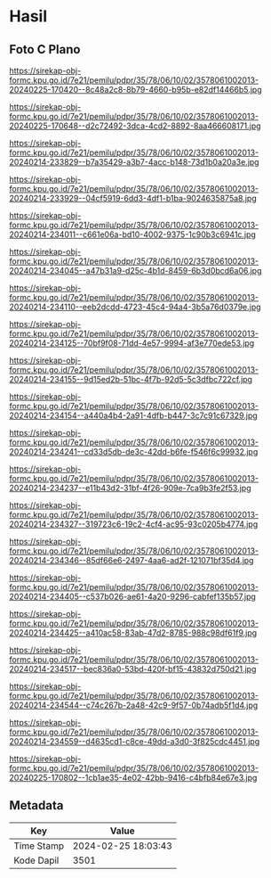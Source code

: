 # Hasil

## Foto C Plano

https://sirekap-obj-formc.kpu.go.id/7e21/pemilu/pdpr/35/78/06/10/02/3578061002013-20240225-170420--8c48a2c8-8b79-4660-b95b-e82df14466b5.jpg

https://sirekap-obj-formc.kpu.go.id/7e21/pemilu/pdpr/35/78/06/10/02/3578061002013-20240225-170648--d2c72492-3dca-4cd2-8892-8aa466608171.jpg

https://sirekap-obj-formc.kpu.go.id/7e21/pemilu/pdpr/35/78/06/10/02/3578061002013-20240214-233829--b7a35429-a3b7-4acc-b148-73d1b0a20a3e.jpg

https://sirekap-obj-formc.kpu.go.id/7e21/pemilu/pdpr/35/78/06/10/02/3578061002013-20240214-233929--04cf5919-6dd3-4df1-b1ba-9024635875a8.jpg

https://sirekap-obj-formc.kpu.go.id/7e21/pemilu/pdpr/35/78/06/10/02/3578061002013-20240214-234011--c661e06a-bd10-4002-9375-1c90b3c6941c.jpg

https://sirekap-obj-formc.kpu.go.id/7e21/pemilu/pdpr/35/78/06/10/02/3578061002013-20240214-234045--a47b31a9-d25c-4b1d-8459-6b3d0bcd6a06.jpg

https://sirekap-obj-formc.kpu.go.id/7e21/pemilu/pdpr/35/78/06/10/02/3578061002013-20240214-234110--eeb2dcdd-4723-45c4-94a4-3b5a76d0379e.jpg

https://sirekap-obj-formc.kpu.go.id/7e21/pemilu/pdpr/35/78/06/10/02/3578061002013-20240214-234125--70bf9f08-71dd-4e57-9994-af3e770ede53.jpg

https://sirekap-obj-formc.kpu.go.id/7e21/pemilu/pdpr/35/78/06/10/02/3578061002013-20240214-234155--9d15ed2b-51bc-4f7b-92d5-5c3dfbc722cf.jpg

https://sirekap-obj-formc.kpu.go.id/7e21/pemilu/pdpr/35/78/06/10/02/3578061002013-20240214-234154--a440a4b4-2a91-4dfb-b447-3c7c91c67329.jpg

https://sirekap-obj-formc.kpu.go.id/7e21/pemilu/pdpr/35/78/06/10/02/3578061002013-20240214-234241--cd33d5db-de3c-42dd-b6fe-f546f6c99932.jpg

https://sirekap-obj-formc.kpu.go.id/7e21/pemilu/pdpr/35/78/06/10/02/3578061002013-20240214-234237--e11b43d2-31bf-4f26-909e-7ca9b3fe2f53.jpg

https://sirekap-obj-formc.kpu.go.id/7e21/pemilu/pdpr/35/78/06/10/02/3578061002013-20240214-234327--319723c6-19c2-4cf4-ac95-93c0205b4774.jpg

https://sirekap-obj-formc.kpu.go.id/7e21/pemilu/pdpr/35/78/06/10/02/3578061002013-20240214-234346--85df66e6-2497-4aa6-ad2f-121071bf35d4.jpg

https://sirekap-obj-formc.kpu.go.id/7e21/pemilu/pdpr/35/78/06/10/02/3578061002013-20240214-234405--c537b026-ae61-4a20-9296-cabfef135b57.jpg

https://sirekap-obj-formc.kpu.go.id/7e21/pemilu/pdpr/35/78/06/10/02/3578061002013-20240214-234425--a410ac58-83ab-47d2-8785-988c98df61f9.jpg

https://sirekap-obj-formc.kpu.go.id/7e21/pemilu/pdpr/35/78/06/10/02/3578061002013-20240214-234517--bec836a0-53bd-420f-bf15-43832d750d21.jpg

https://sirekap-obj-formc.kpu.go.id/7e21/pemilu/pdpr/35/78/06/10/02/3578061002013-20240214-234544--c74c267b-2a48-42c9-9f57-0b74adb5f1d4.jpg

https://sirekap-obj-formc.kpu.go.id/7e21/pemilu/pdpr/35/78/06/10/02/3578061002013-20240214-234559--d4635cd1-c8ce-49dd-a3d0-3f825cdc4451.jpg

https://sirekap-obj-formc.kpu.go.id/7e21/pemilu/pdpr/35/78/06/10/02/3578061002013-20240225-170802--1cb1ae35-4e02-42bb-9416-c4bfb84e67e3.jpg


## Metadata

| Key        | Value               |
| ---------- | ------------------- |
| Time Stamp | 2024-02-25 18:03:43 |
| Kode Dapil | 3501                |



